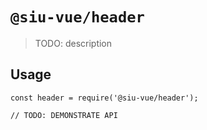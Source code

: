 # `@siu-vue/header`

> TODO: description

## Usage

```
const header = require('@siu-vue/header');

// TODO: DEMONSTRATE API
```
